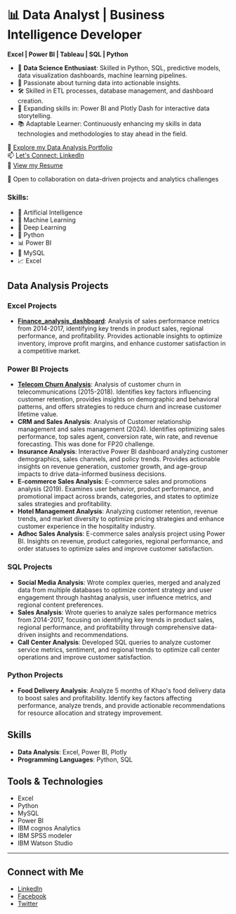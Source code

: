 # 📊 Data Analyst | Business Intelligence Developer

**Excel | Power BI | Tableau | SQL | Python**
- 🔧 **Data Science Enthusiast**: Skilled in Python, SQL, predictive models, data visualization dashboards, machine learning pipelines. 
- 💼 Passionate about turning data into actionable insights.
- 🛠️ Skilled in ETL processes, database management, and dashboard creation.
- 🌱 Expanding skills in: Power BI and Plotly Dash for interactive data storytelling.
- 📚 Adaptable Learner: Continuously enhancing my skills in data technologies and methodologies to stay ahead in the field.

📂 [Explore my Data Analysis Portfolio](https://boomihasriportfolio.my.canva.site/boomihasri-portfolio)  
📫 [Let's Connect: LinkedIn](https://www.linkedin.com/in/boomiha-sri-55151421a/)  
📄 [View my Resume](https://drive.google.com/drive/folders/1qBH-ZxFqhjwD5gCCYzn5H-YfwNbLjxNM)

🤝 Open to collaboration on data-driven projects and analytics challenges  

### Skills:
- 🧠 Artificial Intelligence
- 🤖 Machine Learning
- 🧬 Deep Learning
- 🐍 Python
- 📊 Power BI
- 🐬 MySQL
- 📈 Excel

## Data Analysis Projects
### Excel Projects
- [**Finance_analysis_dashboard**](): Analysis of sales performance metrics from 2014-2017, identifying key trends in product sales, regional performance, and profitability. Provides actionable insights to optimize inventory, improve profit margins, and enhance customer satisfaction in a competitive market.


### Power BI Projects
- [**Telecom Churn Analysis**](): Analysis of customer churn in telecommunications (2015-2018). Identifies key factors influencing customer retention, provides insights on demographic and behavioral patterns, and offers strategies to reduce churn and increase customer lifetime value.
- **CRM and Sales Analysis**: Analysis of Customer relationship management and sales management (2024). Identifies optimizing sales performance, top sales agent, conversion rate, win rate, and revenue forecasting. This was done for FP20 challenge.
- **Insurance Analysis**: Interactive Power BI dashboard analyzing customer demographics, sales channels, and policy trends. Provides actionable insights on revenue generation, customer growth, and age-group impacts to drive data-informed business decisions.
- **E-commerce Sales Analysis**: E-commerce sales and promotions analysis (2019). Examines user behavior, product performance, and promotional impact across brands, categories, and states to optimize sales strategies and profitability.
- **Hotel Management Analysis**: Analyzing customer retention, revenue trends, and market diversity to optimize pricing strategies and enhance customer experience in the hospitality industry.
- **Adhoc Sales Analysis**: E-commerce sales analysis project using Power BI. Insights on revenue, product categories, regional performance, and order statuses to optimize sales and improve customer satisfaction.

### SQL Projects
- **Social Media Analysis**: Wrote complex queries, merged and analyzed data from multiple databases to optimize content strategy and user engagement through hashtag analysis, user influence metrics, and regional content preferences.
- **Sales Analysis**: Wrote queries to analyze sales performance metrics from 2014-2017, focusing on identifying key trends in product sales, regional performance, and profitability through comprehensive data-driven insights and recommendations.
- **Call Center Analysis**: Developed SQL queries to analyze customer service metrics, sentiment, and regional trends to optimize call center operations and improve customer satisfaction.

### Python Projects
- **Food Delivery Analysis**: Analyze 5 months of Khao's food delivery data to boost sales and profitability. Identify key factors affecting performance, analyze trends, and provide actionable recommendations for resource allocation and strategy improvement.

## Skills
- **Data Analysis**: Excel, Power BI, Plotly
- **Programming Languages**: Python, SQL


## Tools & Technologies
- Excel
- Python
- MySQL
- Power BI
- IBM cognos Analytics
- IBM SPSS modeler
-  IBM Watson Studio
---

## Connect with Me
- [LinkedIn](https://linkedin.com/in/yourprofile)
- [Facebook](#)
- [Twitter](#)
